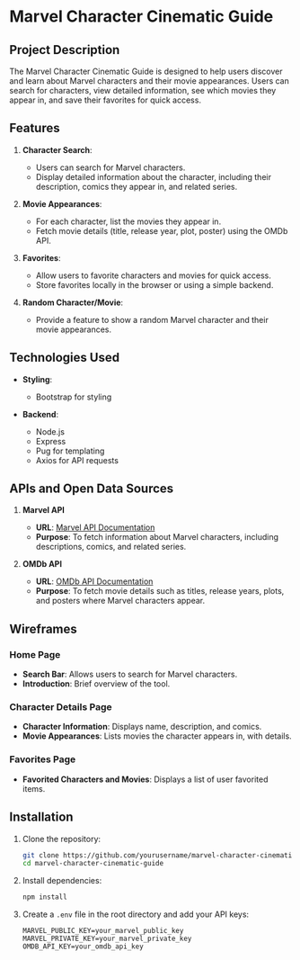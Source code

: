 # Marvel Character Cinematic Guide

## Project Description

The Marvel Character Cinematic Guide is designed to help users discover and learn about Marvel characters and their movie appearances. Users can search for characters, view detailed information, see which movies they appear in, and save their favorites for quick access.

## Features

1. **Character Search**:
   - Users can search for Marvel characters.
   - Display detailed information about the character, including their description, comics they appear in, and related series.

2. **Movie Appearances**:
   - For each character, list the movies they appear in.
   - Fetch movie details (title, release year, plot, poster) using the OMDb API.

3. **Favorites**:
   - Allow users to favorite characters and movies for quick access.
   - Store favorites locally in the browser or using a simple backend.

4. **Random Character/Movie**:
   - Provide a feature to show a random Marvel character and their movie appearances.

## Technologies Used

- **Styling**:
  - Bootstrap for styling

- **Backend**:
  - Node.js
  - Express
  - Pug for templating
  - Axios for API requests

## APIs and Open Data Sources

1. **Marvel API**
   - **URL**: [Marvel API Documentation](https://developer.marvel.com/docs)
   - **Purpose**: To fetch information about Marvel characters, including descriptions, comics, and related series.

2. **OMDb API**
   - **URL**: [OMDb API Documentation](http://www.omdbapi.com/)
   - **Purpose**: To fetch movie details such as titles, release years, plots, and posters where Marvel characters appear.

## Wireframes

### Home Page
- **Search Bar**: Allows users to search for Marvel characters.
- **Introduction**: Brief overview of the tool.

### Character Details Page
- **Character Information**: Displays name, description, and comics.
- **Movie Appearances**: Lists movies the character appears in, with details.

### Favorites Page
- **Favorited Characters and Movies**: Displays a list of user favorited items.

## Installation

1. Clone the repository:

   ```sh
   git clone https://github.com/yourusername/marvel-character-cinematic-guide.git
   cd marvel-character-cinematic-guide
   ```

2. Install dependencies:

   ```sh
   npm install
   ```

3. Create a `.env` file in the root directory and add your API keys:

   ```
   MARVEL_PUBLIC_KEY=your_marvel_public_key
   MARVEL_PRIVATE_KEY=your_marvel_private_key
   OMDB_API_KEY=your_omdb_api_key
   ```
